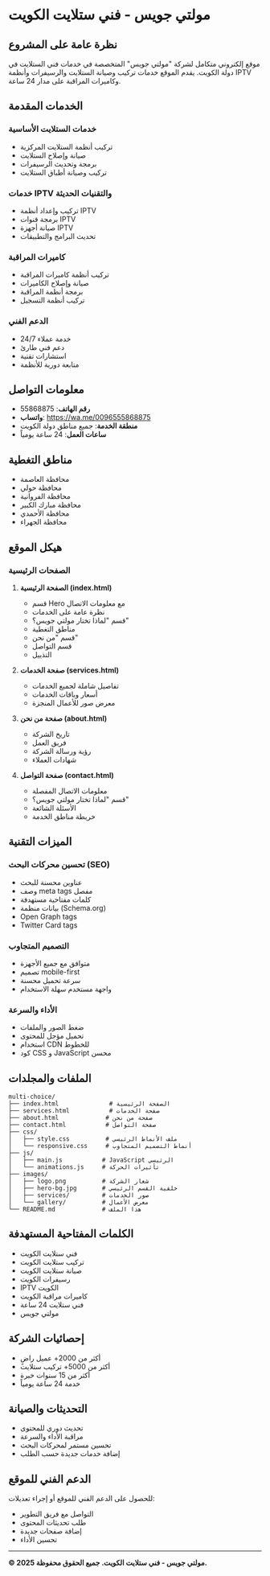 # مولتي جويس - فني ستلايت الكويت

## نظرة عامة على المشروع

موقع إلكتروني متكامل لشركة "مولتي جويس" المتخصصة في خدمات فني الستلايت في دولة الكويت. يقدم الموقع خدمات تركيب وصيانة الستلايت والرسيفرات وأنظمة IPTV وكاميرات المراقبة على مدار 24 ساعة.

## الخدمات المقدمة

### خدمات الستلايت الأساسية
- تركيب أنظمة الستلايت المركزية
- صيانة وإصلاح الستلايت
- برمجة وتحديث الرسيفرات
- تركيب وصيانة أطباق الستلايت

### خدمات IPTV والتقنيات الحديثة
- تركيب وإعداد أنظمة IPTV
- برمجة قنوات IPTV
- صيانة أجهزة IPTV
- تحديث البرامج والتطبيقات

### كاميرات المراقبة
- تركيب أنظمة كاميرات المراقبة
- صيانة وإصلاح الكاميرات
- برمجة أنظمة المراقبة
- تركيب أنظمة التسجيل

### الدعم الفني
- خدمة عملاء 24/7
- دعم فني طارئ
- استشارات تقنية
- متابعة دورية للأنظمة

## معلومات التواصل

- **رقم الهاتف**: 55868875
- **واتساب**: https://wa.me/0096555868875
- **منطقة الخدمة**: جميع مناطق دولة الكويت
- **ساعات العمل**: 24 ساعة يومياً

## مناطق التغطية

- محافظة العاصمة
- محافظة حولي
- محافظة الفروانية
- محافظة مبارك الكبير
- محافظة الأحمدي
- محافظة الجهراء

## هيكل الموقع

### الصفحات الرئيسية
1. **الصفحة الرئيسية (index.html)**
   - قسم Hero مع معلومات الاتصال
   - نظرة عامة على الخدمات
   - قسم "لماذا تختار مولتي جويس؟"
   - مناطق التغطية
   - قسم "من نحن"
   - قسم التواصل
   - التذييل

2. **صفحة الخدمات (services.html)**
   - تفاصيل شاملة لجميع الخدمات
   - أسعار وباقات الخدمات
   - معرض صور للأعمال المنجزة

3. **صفحة من نحن (about.html)**
   - تاريخ الشركة
   - فريق العمل
   - رؤية ورسالة الشركة
   - شهادات العملاء

4. **صفحة التواصل (contact.html)**
   - معلومات الاتصال المفصلة
   - قسم "لماذا تختار مولتي جويس؟"
   - الأسئلة الشائعة
   - خريطة مناطق الخدمة

## الميزات التقنية

### تحسين محركات البحث (SEO)
- عناوين محسنة للبحث
- وصف meta tags مفصل
- كلمات مفتاحية مستهدفة
- بيانات منظمة (Schema.org)
- Open Graph tags
- Twitter Card tags

### التصميم المتجاوب
- متوافق مع جميع الأجهزة
- تصميم mobile-first
- سرعة تحميل محسنة
- واجهة مستخدم سهلة الاستخدام

### الأداء والسرعة
- ضغط الصور والملفات
- تحميل مؤجل للمحتوى
- استخدام CDN للخطوط
- كود CSS و JavaScript محسن

## الملفات والمجلدات

```
multi-choice/
├── index.html              # الصفحة الرئيسية
├── services.html           # صفحة الخدمات
├── about.html             # صفحة من نحن
├── contact.html           # صفحة التواصل
├── css/
│   ├── style.css          # ملف الأنماط الرئيسي
│   └── responsive.css     # أنماط التصميم المتجاوب
├── js/
│   ├── main.js           # JavaScript الرئيسي
│   └── animations.js     # تأثيرات الحركة
├── images/
│   ├── logo.png          # شعار الشركة
│   ├── hero-bg.jpg       # خلفية القسم الرئيسي
│   ├── services/         # صور الخدمات
│   └── gallery/          # معرض الأعمال
└── README.md             # هذا الملف
```

## الكلمات المفتاحية المستهدفة

- فني ستلايت الكويت
- تركيب ستلايت الكويت
- صيانة ستلايت الكويت
- رسيفرات الكويت
- IPTV الكويت
- كاميرات مراقبة الكويت
- فني ستلايت 24 ساعة
- مولتي جويس

## إحصائيات الشركة

- أكثر من 2000+ عميل راضٍ
- أكثر من 5000+ تركيب ستلايت
- أكثر من 15 سنوات خبرة
- خدمة 24 ساعة يومياً

## التحديثات والصيانة

- تحديث دوري للمحتوى
- مراقبة الأداء والسرعة
- تحسين مستمر لمحركات البحث
- إضافة خدمات جديدة حسب الطلب

## الدعم الفني للموقع

للحصول على الدعم الفني للموقع أو إجراء تعديلات:
- التواصل مع فريق التطوير
- طلب تحديثات المحتوى
- إضافة صفحات جديدة
- تحسين الأداء

---

**© 2025 مولتي جويس - فني ستلايت الكويت. جميع الحقوق محفوظة.**